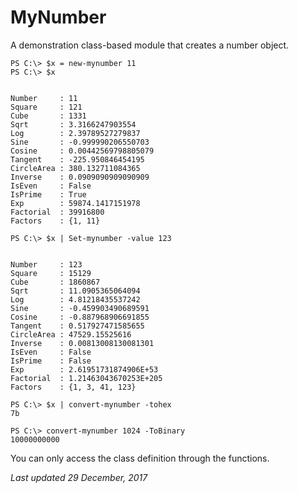 # MyNumber #

A demonstration class-based module that creates a number object.

```
PS C:\> $x = new-mynumber 11
PS C:\> $x


Number     : 11
Square     : 121
Cube       : 1331
Sqrt       : 3.3166247903554
Log        : 2.39789527279837
Sine       : -0.999990206550703
Cosine     : 0.00442569798805079
Tangent    : -225.950846454195
CircleArea : 380.132711084365
Inverse    : 0.0909090909090909
IsEven     : False
IsPrime    : True
Exp        : 59874.1417151978
Factorial  : 39916800
Factors    : {1, 11}

PS C:\> $x | Set-mynumber -value 123


Number     : 123
Square     : 15129
Cube       : 1860867
Sqrt       : 11.0905365064094
Log        : 4.81218435537242
Sine       : -0.459903490689591
Cosine     : -0.887968906691855
Tangent    : 0.517927471585655
CircleArea : 47529.15525616
Inverse    : 0.00813008130081301
IsEven     : False
IsPrime    : False
Exp        : 2.61951731874906E+53
Factorial  : 1.21463043670253E+205
Factors    : {1, 3, 41, 123}

PS C:\> $x | convert-mynumber -tohex
7b

PS C:\> convert-mynumber 1024 -ToBinary
10000000000
```
You can only access the class definition through the functions.

_Last updated 29 December, 2017_